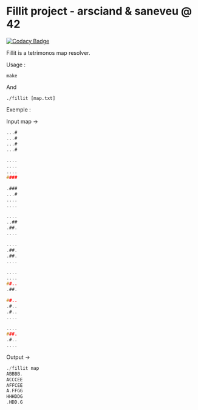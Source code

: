 # Fillit project - arsciand & saneveu @ 42

[![Codacy Badge](https://api.codacy.com/project/badge/Grade/bd1df3b8c47b4b639218f4adf9ad2087)](https://app.codacy.com/app/acuD1/Fillit?utm_source=github.com&utm_medium=referral&utm_content=acuD1/Fillit&utm_campaign=Badge_Grade_Dashboard)

Fillit is a tetrimonos map resolver. 

Usage : 

```make```

And

```./fillit [map.txt]```

Exemple :

Input map ->

```C
...#
...#
...#
...#

....
....
....
####

.###
...#
....
....

....
..##
.##.
....

....
.##.
.##.
....

....
....
##..
.##.

##..
.#..
.#..
....

....
###.
.#..
....
```

Output ->
```C
./fillit map
ABBBB.
ACCCEE
AFFCEE
A.FFGG
HHHDDG
.HDD.G
```
